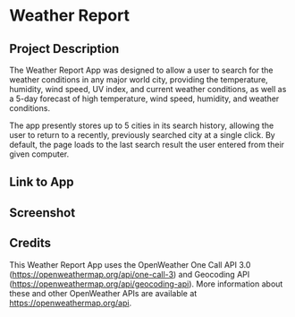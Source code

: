 # Weather Report

## Project Description

The Weather Report App was designed to allow a user to search for the weather conditions in any major world city, providing the temperature, humidity, wind speed, UV index, and current weather conditions, as well as a 5-day forecast of high temperature, wind speed, humidity, and weather conditions.

The app presently stores up to 5 cities in its search history, allowing the user to return to a recently, previously searched city at a single click. By default, the page loads to the last search result the user entered from their given computer.




## Link to App


## Screenshot


## Credits
This Weather Report App uses the OpenWeather One Call API 3.0 (https://openweathermap.org/api/one-call-3) and Geocoding API (https://openweathermap.org/api/geocoding-api). 
More information about these and other OpenWeather APIs are available at https://openweathermap.org/api.